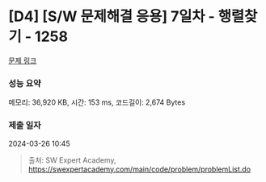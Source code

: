 # [D4] [S/W 문제해결 응용] 7일차 - 행렬찾기 - 1258 

[문제 링크](https://swexpertacademy.com/main/code/problem/problemDetail.do?contestProbId=AV18LoAqItcCFAZN) 

### 성능 요약

메모리: 36,920 KB, 시간: 153 ms, 코드길이: 2,674 Bytes

### 제출 일자

2024-03-26 10:45



> 출처: SW Expert Academy, https://swexpertacademy.com/main/code/problem/problemList.do